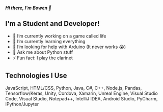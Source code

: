 ***Hi there, I'm Bowen 👋***

## I'm a Student and Developer!
- 🔭 I’m currently working on a game called life
- 🌱 I’m currently learning everything
- 🤔 I’m looking for help with Arduino (It never works 😭)
- 💬 Ask me about Python stuff
- ⚡ Fun fact: I play the clarinet

## Technologies I Use
JavaScript, HTML/CSS, Python, Java, C#, C++, Node.js, Pandas, Tensorflow/Keras, Unity, Cordova, Xamarin, Unreal Engine, Visual Studio Code, Visual Studio, Notepad++, IntelliJ IDEA, Android Studio, PyCharm, IPython/Jupyter
